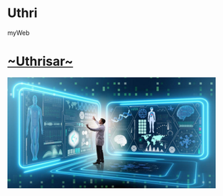 # Uthri
myWeb
<!DOCTYPE html>
<html lang="en">
<head>
    <meta charset="UTF-8">
    <meta name="viewport" content="width=device-width, initial-scale=1.0">
</head>
<body>
    <a href="https://uthrisar.github.io/Uthri"><h1>~Uthrisar~</h1></a>
   <img height="250px" src="best_tech_jpg.jpg" alt="tech">
</body>
</html>
